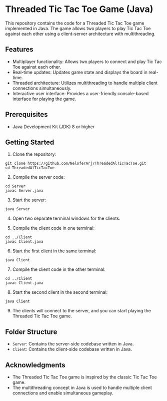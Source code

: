 # Threaded Tic Tac Toe Game (Java)

This repository contains the code for a Threaded Tic Tac Toe game implemented in Java. The game allows two players to play Tic Tac Toe against each other using a client-server architecture with multithreading.

## Features

- Multiplayer functionality: Allows two players to connect and play Tic Tac Toe against each other.
- Real-time updates: Updates game state and displays the board in real-time.
- Threaded architecture: Utilizes multithreading to handle multiple client connections simultaneously.
- Interactive user interface: Provides a user-friendly console-based interface for playing the game.

## Prerequisites

- Java Development Kit (JDK) 8 or higher

## Getting Started

1. Clone the repository:

```shell
git clone https://github.com/NeloferArj/ThreadedAlTicTacToe.git
cd ThreadedAlTicTacToe
```

2. Compile the server code:

```shell
cd Server
javac Server.java
```

3. Start the server:

```shell
java Server
```

4. Open two separate terminal windows for the clients.

5. Compile the client code in one terminal:

```shell
cd ../Client
javac Client.java
```

6. Start the first client in the same terminal:

```shell
java Client
```

7. Compile the client code in the other terminal:

```shell
cd ../Client
javac Client.java
```

8. Start the second client in the second terminal:

```shell
java Client
```

9. The clients will connect to the server, and you can start playing the Threaded Tic Tac Toe game.

## Folder Structure

- `Server`: Contains the server-side codebase written in Java.
- `Client`: Contains the client-side codebase written in Java.

## Acknowledgments

- The Threaded Tic Tac Toe game is inspired by the classic Tic Tac Toe game.
- The multithreading concept in Java is used to handle multiple client connections and enable simultaneous gameplay.
